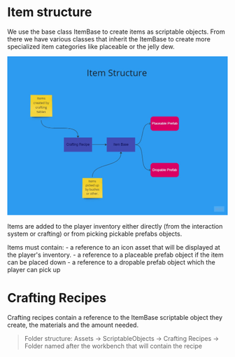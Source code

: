 # Item structure

We use the base class ItemBase to create items as scriptable objects.
From there we have various classes that inherit the ItemBase to create more specialized item categories like placeable or the jelly dew.

![Item](images/Item_structure.png "Item structure")

Items are added to the player inventory either directly (from the interaction system or crafting) or from picking pickable prefabs objects.

Items must contain:
	- a reference to an icon asset that will be displayed at the player's inventory.
	- a reference to a placeable prefab object if the item can be placed down
	- a reference to a dropable prefab object which the player can pick up
	

# Crafting Recipes

Crafting recipes contain a reference to the ItemBase scriptable object they create, the materials and the amount needed.

> Folder structure:
> Assets -> ScriptableObjects -> Crafting Recipes -> Folder named after the workbench that will contain the recipe